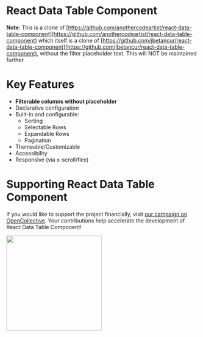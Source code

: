 # React Data Table Component

**Note**: This is a clone of [https://github.com/anothercodeartist/react-data-table-component](https://github.com/anothercodeartist/react-data-table-component) which itself is a clone of [https://github.com/jbetancur/react-data-table-component](https://github.com/jbetancur/react-data-table-component), without the filter placeholder text. This will NOT be maintained further.

# Key Features

- **Filterable columns without placeholder**
- Declarative configuration
- Built-in and configurable:
  - Sorting
  - Selectable Rows
  - Expandable Rows
  - Pagination
- Themeable/Customizable
- Accessibility
- Responsive (via x-scroll/flex)

# Supporting React Data Table Component

If you would like to support the project financially, visit
[our campaign on OpenCollective](https://opencollective.com/react-data-table-component). Your contributions help accelerate the development of React Data Table Component!

<a href="https://opencollective.com/react-data-table-component" target="_blank">
	<img src="https://opencollective.com/react-data-table-component/contribute/button@2x.png?color=blue" width="250px" />
</a>